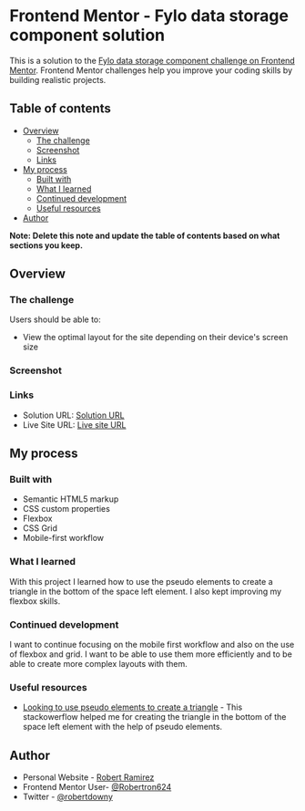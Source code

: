 # Frontend Mentor - Fylo data storage component solution

This is a solution to the [Fylo data storage component challenge on Frontend Mentor](https://www.frontendmentor.io/challenges/fylo-data-storage-component-1dZPRbV5n). Frontend Mentor challenges help you improve your coding skills by building realistic projects. 

## Table of contents

- [Overview](#overview)
  - [The challenge](#the-challenge)
  - [Screenshot](#screenshot)
  - [Links](#links)
- [My process](#my-process)
  - [Built with](#built-with)
  - [What I learned](#what-i-learned)
  - [Continued development](#continued-development)
  - [Useful resources](#useful-resources)
- [Author](#author)

**Note: Delete this note and update the table of contents based on what sections you keep.**

## Overview

### The challenge

Users should be able to:

- View the optimal layout for the site depending on their device's screen size

### Screenshot

### Links

- Solution URL: [Solution URL](https://github.com/Robertron624/fylo-data-storage-component)
- Live Site URL: [Live site URL](https://your-live-site-url.com)
## My process

### Built with

- Semantic HTML5 markup
- CSS custom properties
- Flexbox
- CSS Grid
- Mobile-first workflow

### What I learned

With this project I learned how to use the pseudo elements to create a triangle in the bottom of the space left element. I also kept improving my flexbox skills.


### Continued development

I want to continue focusing on the mobile first workflow and also on the use of flexbox and grid. I want to be able to use them more efficiently and to be able to create more complex layouts with them.

### Useful resources

- [Looking to use pseudo elements to create a triangle](https://stackoverflow.com/questions/19010044/looking-to-use-pseudo-elements-to-create-a-triangle) - This stackowerflow helped me for creating the triangle in the bottom of the space left element with the help of pseudo elements.
## Author

- Personal Website - [Robert Ramirez](https://robert-ramirez.netlify.app)
- Frontend Mentor User- [@Robertron624](https://www.frontendmentor.io/profile/Robertron624)
- Twitter - [@robertdowny](https://www.twitter.com/robertdowny)